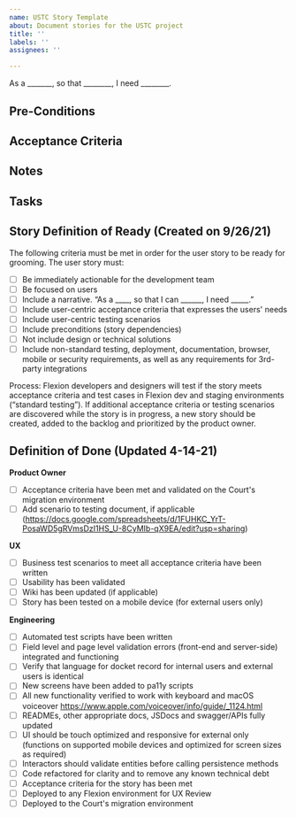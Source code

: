 ```yaml
---
name: USTC Story Template
about: Document stories for the USTC project
title: ''
labels: ''
assignees: ''

---
```


As a _______, so that ________, I need ________.


## Pre-Conditions

## Acceptance Criteria


## Notes


## Tasks


## Story Definition of Ready (Created on 9/26/21)
The following criteria must be met in order for the user story to be ready for grooming.
The user story must: 
- [ ]  Be immediately actionable for the development team
- [ ]  Be focused on users
- [ ]  Include a narrative. “As a ____, so that I can ______, I need _____.”
- [ ]  Include user-centric acceptance criteria that expresses the users' needs
- [ ]  Include user-centric testing scenarios
- [ ]  Include preconditions (story dependencies)
- [ ]  Not include design or technical solutions
- [ ]  Include non-standard testing, deployment, documentation, browser, mobile or security requirements, as well as any requirements for 3rd-party integrations

Process: Flexion developers and designers will test if the story meets acceptance criteria and test cases in Flexion dev and staging environments (“standard testing”). If additional acceptance criteria or testing scenarios are discovered while the story is in progress, a new story should be created, added to the backlog and prioritized by the product owner. 

## Definition of Done (Updated 4-14-21)
**Product Owner**
 - [ ]  Acceptance criteria have been met and validated on the Court's migration environment
 - [ ] Add scenario to testing document, if applicable (https://docs.google.com/spreadsheets/d/1FUHKC_YrT-PosaWD5gRVmsDzI1HS_U-8CyMIb-qX9EA/edit?usp=sharing)

**UX**
 - [ ] Business test scenarios to meet all acceptance criteria have been written
 - [ ] Usability has been validated
 - [ ] Wiki has been updated (if applicable) 
 - [ ] Story has been tested on a mobile device (for external users only)

**Engineering**
 - [ ] Automated test scripts have been written
 - [ ] Field level and page level validation errors (front-end and server-side) integrated and functioning
 - [ ] Verify that language for docket record for internal users and external users is identical
 - [ ] New screens have been added to pa11y scripts
 - [ ] All new functionality verified to work with keyboard and macOS voiceover https://www.apple.com/voiceover/info/guide/_1124.html 
 - [ ] READMEs, other appropriate docs, JSDocs and swagger/APIs fully updated
 - [ ] UI should be touch optimized and responsive for external only (functions on supported mobile devices and optimized for screen sizes as required)
 - [ ] Interactors should validate entities before calling persistence methods
 - [ ] Code refactored for clarity and to remove any known technical debt
 - [ ] Acceptance criteria for the story has been met
 - [ ] Deployed to any Flexion environment for UX Review
 - [ ] Deployed to the Court's migration environment
